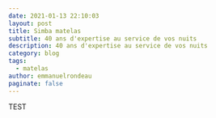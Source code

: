 ```yaml
---
date: 2021-01-13 22:10:03
layout: post
title: Simba matelas
subtitle: 40 ans d'expertise au service de vos nuits
description: 40 ans d'expertise au service de vos nuits
category: blog
tags:
  - matelas
author: emmanuelrondeau
paginate: false
---
```

TEST